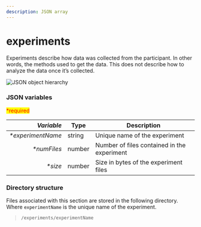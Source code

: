 ```yaml
---
description: JSON array
---
```


# experiments

Experiments describe how data was collected from the participant. In other words, the methods used to get the data. This does not describe how to analyze the data once it’s collected.

![JSON object hierarchy](https://mermaid.ink/img/pako:eNptks1qwzAQhF\_FKBcFHMjBvajQU3sppYXmaihba-0okWyhH5oQ8u5duZYT0vigHXs-aczYJ9YMEplgnQO7Ld4-676gyw1D4K-bj\_dRLVerJwkBeFqWjxeEnn9ZaPbQIc\_ixrfKolY9ej6rGwIPFp0y2AfPr3SmUiZRPn7vsCEki-zn-8SEKBUlTfMOYRB8dIRkcYeRLnaej-vs\_h2YIuj1UsI4\_tvQgz565XkWMzJuSH2AA0NljCO7czVT0RuLDc\_iknLUWFw1VLRKa7FoW3xYr0sf3LBHsaiqatKrHyXDVlT2wEpm0BlQkr70KR1Xs7BFgzUTJCW2EHWoWd2fCY2WovFFqjA4JlrQHksGMQybY98wEVzEDD0roB\_HTNT5F9DryQI)

### JSON variables

<mark style="color:red;">\*required</mark>

|     _**Variable**_ | **Type** | **Description**                             |
| -----------------: | -------- | ------------------------------------------- |
| _\*experimentName_ | string   | Unique name of the experiment               |
|       _\*numFiles_ | number   | Number of files contained in the experiment |
|           _\*size_ | number   | Size in bytes of the experiment files       |

### Directory structure

Files associated with this section are stored in the following directory. Where `experimentName` is the unique name of the experiment.

> `/experiments/experimentName`
